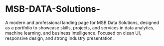 # MSB-DATA-Solutions-
A modern and professional landing page for MSB Data Solutions, designed as a portfolio to showcase skills, projects, and services in data analytics, machine learning, and business intelligence. Focused on clean UI, responsive design, and strong industry presentation.
